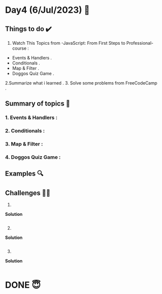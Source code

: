 #  Day4 (6/Jul/2023) 🚀

## Things to do ✔️

1. Watch This Topics from -JavaScript: From First Steps to Professional- course :

 - Events & Handlers .
 - Conditionals .
 - Map & Filter .
 - Doggos Quiz Game .

2.Summarize what i learned .
3. Solve some problems from FreeCodeCamp .
  

## Summary of topics 📝

### 1. Events & Handlers :

### 2. Conditionals :

### 3.  Map & Filter :

### 4. Doggos Quiz Game :

## Examples 🔍

## Challenges 💪🏽

1.

**Solution**

```
```

2.

**Solution**

```
```

3.

**Solution**

```
```

# DONE 😇

